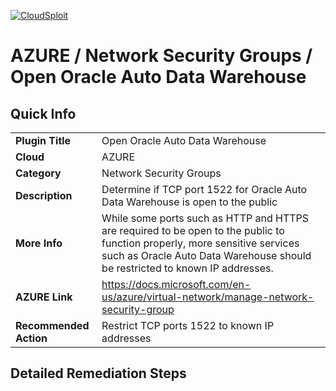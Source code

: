 [![CloudSploit](https://cloudsploit.com/img/logo-new-big-text-100.png "CloudSploit")](https://cloudsploit.com)

# AZURE / Network Security Groups / Open Oracle Auto Data Warehouse

## Quick Info

| | |
|-|-|
| **Plugin Title** | Open Oracle Auto Data Warehouse |
| **Cloud** | AZURE |
| **Category** | Network Security Groups |
| **Description** | Determine if TCP port 1522 for Oracle Auto Data Warehouse is open to the public |
| **More Info** | While some ports such as HTTP and HTTPS are required to be open to the public to function properly, more sensitive services such as Oracle Auto Data Warehouse should be restricted to known IP addresses. |
| **AZURE Link** | https://docs.microsoft.com/en-us/azure/virtual-network/manage-network-security-group |
| **Recommended Action** | Restrict TCP ports 1522 to known IP addresses |

## Detailed Remediation Steps

